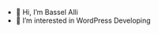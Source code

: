- 👋 Hi, I’m Bassel Alli
- 👀 I’m interested in WordPress Developing


<!---
BasselAlli96/BasselAlli96 is a ✨ special ✨ repository because its `README.md` (this file) appears on your GitHub profile.
You can click the Preview link to take a look at your changes.
--->
